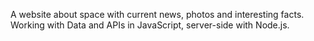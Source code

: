 A website about space with current news, photos and interesting facts. Working with Data and APIs in JavaScript, server-side with Node.js.